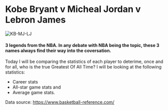 # Kobe Bryant v Micheal Jordan v Lebron James

![KB-MJ-LJ](C:\Users\chaha\Pictures\KB,LJ,MJ.jpg?raw=true "Title")

#### 3 legends from the NBA. In any debate with NBA being the topic, these 3 names always find their way into the coversation.

Today I will be comparing the statistics of each player to deterime, once and for all, who is the true Greatest Of All Time?
I will be looking at the following statistics:
- Career stats
- All-star game stats and 
- Average game stats. 

Data source: https://www.basketball-reference.com/
